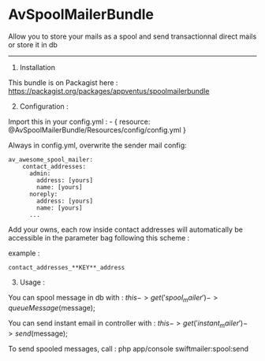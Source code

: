 # AvSpoolMailerBundle

Allow you to store your mails as a spool and send transactionnal direct mails or store it in db

-------------------
1) Installation

This bundle is on Packagist here :
    https://packagist.org/packages/appventus/spoolmailerbundle

2) Configuration :

Import this in your config.yml :
    - { resource: @AvSpoolMailerBundle/Resources/config/config.yml }

Always in config.yml, overwrite the sender mail config:

    av_awesome_spool_mailer:
        contact_addresses:
          admin:
            address: [yours]
            name: [yours]
          noreply:
            address: [yours]
            name: [yours]
          ...

Add your owns, each row inside contact addresses will automatically be accessible in the parameter bag following this scheme :

example :

    contact_addresses_**KEY**_address


3) Usage :

You can spool message in db with :
    $this->get('spool_mailer')->queueMessage($message);

You can send instant email in controller with :
    $this->get('instant_mailer')->send($message);

To send spooled messages, call :
    php app/console swiftmailer:spool:send


